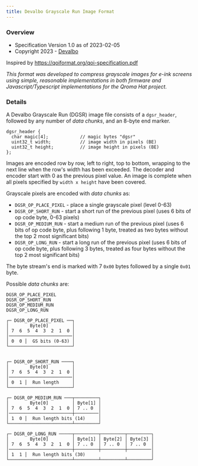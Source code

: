 ```yaml
---
title: Devalbo Grayscale Run Image Format
---
```


### Overview
* Specification Version 1.0 as of 2023-02-05
* Copyright 2023 - [Devalbo](https://www.devalbo.com)

Inspired by https://qoiformat.org/qoi-specification.pdf

*This format was developed to compress grayscale images for e-ink screens using simple, reasonable implementations in both firmware and Javascript/Typescript implementations for the Qroma Hat project.*

### Details

A Devalbo Grayscale Run (DGSR) image file consists of a `dgsr_header`, followed by any number of *data chunks*, and an 8-byte end marker.

```
dgsr_header {
  char magic[4];            // magic bytes "dgsr"
  uint32_t width;           // image width in pixels (BE)
  uint32_t height;          // image height in pixels (BE)
};
```

Images are encoded row by row, left to right, top to bottom, wrapping to the next line when the row's width has been exceeded. The decoder and encoder start with 0 as the previous pixel value. An image is complete when all pixels specified by `width x height` have been covered. 

Grayscale pixels are encoded with *data chunks* as:
* `DGSR_OP_PLACE_PIXEL` - place a single grayscale pixel (level 0-63)
* `DGSR_OP_SHORT_RUN` - start a short run of the previous pixel (uses 6 bits of op code byte, 0-63 pixels)
* `DGSR_OP_MEDIUM_RUN` - start a medium run of the previous pixel (uses 6 bits of op code byte, plus following 1 byte, treated as two bytes without the top 2 most significant bits)
* `DGSR_OP_LONG_RUN` - start a long run of the previous pixel (uses 6 bits of op code byte, plus following 3 bytes, treated as four bytes without the top 2 most significant bits)

The byte stream's end is marked with 7 `0x00` bytes followed by a single `0x01` byte.

Possible *data chunks* are:

```
DGSR_OP_PLACE_PIXEL
DGSR_OP_SHORT_RUN
DGSR_OP_MEDIUM_RUN
DGSR_OP_LONG_RUN

┌─ DGSR_OP_PLACE_PIXEL ──┐
│        Byte[0]         │
│ 7  6  5  4  3  2  1  0 │
│────────────────────────│
│ 0  0 │  GS bits (0-63) │
└────────────────────────┘


┌─ DGSR_OP_SHORT_RUN ────┐
│        Byte[0]         │
│ 7  6  5  4  3  2  1  0 │
│────────────────────────│
│ 0  1 │  Run length     │
└────────────────────────┘

┌─ DGSR_OP_MEDIUM_RUN ───┬─────────┐
│        Byte[0]         │ Byte[1] │
│ 7  6  5  4  3  2  1  0 │ 7 .. 0  │
│────────────────────────┼─────────│
│ 1  0 │  Run length bits (14)     │
└────────────────────────┴─────────┘

┌─ DGSR_OP_LONG_RUN ─────┬─────────┬─────────┬─────────┐
│        Byte[0]         │ Byte[1] │ Byte[2] │ Byte[3] │
│ 7  6  5  4  3  2  1  0 │ 7 .. 0  │ 7 .. 0  │ 7 .. 0  │
│────────────────────────┼─────────┼─────────┼─────────│
│ 1  1 │  Run length bits (30)                         │
└────────────────────────┴─────────┴─────────┴─────────┘
```
